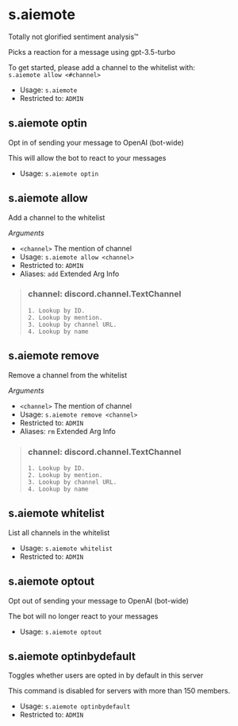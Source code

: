# s.aiemote
Totally not glorified sentiment analysis™<br/>

Picks a reaction for a message using gpt-3.5-turbo<br/>

To get started, please add a channel to the whitelist with:<br/>
`s.aiemote allow <#channel>`<br/>
 - Usage: `s.aiemote`
 - Restricted to: `ADMIN`
## s.aiemote optin
Opt in of sending your message to OpenAI (bot-wide)<br/>

This will allow the bot to react to your messages<br/>
 - Usage: `s.aiemote optin`
## s.aiemote allow
Add a channel to the whitelist<br/>

*Arguments*<br/>
- `<channel>` The mention of channel<br/>
 - Usage: `s.aiemote allow <channel>`
 - Restricted to: `ADMIN`
 - Aliases: `add`
Extended Arg Info
> ### channel: discord.channel.TextChannel
> 
> 
>     1. Lookup by ID.
>     2. Lookup by mention.
>     3. Lookup by channel URL.
>     4. Lookup by name
> 
>     
## s.aiemote remove
Remove a channel from the whitelist<br/>

*Arguments*<br/>
- `<channel>` The mention of channel<br/>
 - Usage: `s.aiemote remove <channel>`
 - Restricted to: `ADMIN`
 - Aliases: `rm`
Extended Arg Info
> ### channel: discord.channel.TextChannel
> 
> 
>     1. Lookup by ID.
>     2. Lookup by mention.
>     3. Lookup by channel URL.
>     4. Lookup by name
> 
>     
## s.aiemote whitelist
List all channels in the whitelist <br/>
 - Usage: `s.aiemote whitelist`
 - Restricted to: `ADMIN`
## s.aiemote optout
Opt out of sending your message to OpenAI (bot-wide)<br/>

The bot will no longer react to your messages<br/>
 - Usage: `s.aiemote optout`
## s.aiemote optinbydefault
Toggles whether users are opted in by default in this server<br/>

This command is disabled for servers with more than 150 members.<br/>
 - Usage: `s.aiemote optinbydefault`
 - Restricted to: `ADMIN`
